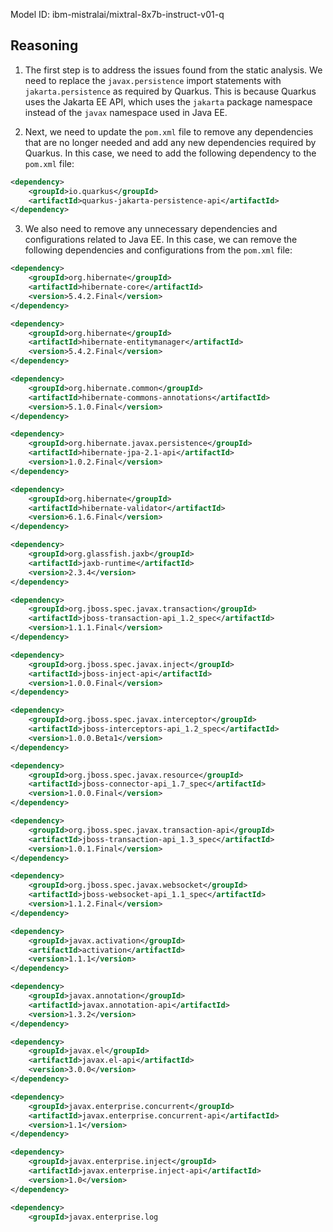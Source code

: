 Model ID: ibm-mistralai/mixtral-8x7b-instruct-v01-q

## Reasoning

1. The first step is to address the issues found from the static analysis. We need to replace the `javax.persistence` import statements with `jakarta.persistence` as required by Quarkus. This is because Quarkus uses the Jakarta EE API, which uses the `jakarta` package namespace instead of the `javax` namespace used in Java EE.

2. Next, we need to update the `pom.xml` file to remove any dependencies that are no longer needed and add any new dependencies required by Quarkus. In this case, we need to add the following dependency to the `pom.xml` file:

```xml
<dependency>
    <groupId>io.quarkus</groupId>
    <artifactId>quarkus-jakarta-persistence-api</artifactId>
</dependency>
```

3. We also need to remove any unnecessary dependencies and configurations related to Java EE. In this case, we can remove the following dependencies and configurations from the `pom.xml` file:

```xml
<dependency>
    <groupId>org.hibernate</groupId>
    <artifactId>hibernate-core</artifactId>
    <version>5.4.2.Final</version>
</dependency>

<dependency>
    <groupId>org.hibernate</groupId>
    <artifactId>hibernate-entitymanager</artifactId>
    <version>5.4.2.Final</version>
</dependency>

<dependency>
    <groupId>org.hibernate.common</groupId>
    <artifactId>hibernate-commons-annotations</artifactId>
    <version>5.1.0.Final</version>
</dependency>

<dependency>
    <groupId>org.hibernate.javax.persistence</groupId>
    <artifactId>hibernate-jpa-2.1-api</artifactId>
    <version>1.0.2.Final</version>
</dependency>

<dependency>
    <groupId>org.hibernate</groupId>
    <artifactId>hibernate-validator</artifactId>
    <version>6.1.6.Final</version>
</dependency>

<dependency>
    <groupId>org.glassfish.jaxb</groupId>
    <artifactId>jaxb-runtime</artifactId>
    <version>2.3.4</version>
</dependency>

<dependency>
    <groupId>org.jboss.spec.javax.transaction</groupId>
    <artifactId>jboss-transaction-api_1.2_spec</artifactId>
    <version>1.1.1.Final</version>
</dependency>

<dependency>
    <groupId>org.jboss.spec.javax.inject</groupId>
    <artifactId>jboss-inject-api</artifactId>
    <version>1.0.0.Final</version>
</dependency>

<dependency>
    <groupId>org.jboss.spec.javax.interceptor</groupId>
    <artifactId>jboss-interceptors-api_1.2_spec</artifactId>
    <version>1.0.0.Beta1</version>
</dependency>

<dependency>
    <groupId>org.jboss.spec.javax.resource</groupId>
    <artifactId>jboss-connector-api_1.7_spec</artifactId>
    <version>1.0.0.Final</version>
</dependency>

<dependency>
    <groupId>org.jboss.spec.javax.transaction-api</groupId>
    <artifactId>jboss-transaction-api_1.3_spec</artifactId>
    <version>1.0.1.Final</version>
</dependency>

<dependency>
    <groupId>org.jboss.spec.javax.websocket</groupId>
    <artifactId>jboss-websocket-api_1.1_spec</artifactId>
    <version>1.1.2.Final</version>
</dependency>

<dependency>
    <groupId>javax.activation</groupId>
    <artifactId>activation</artifactId>
    <version>1.1.1</version>
</dependency>

<dependency>
    <groupId>javax.annotation</groupId>
    <artifactId>javax.annotation-api</artifactId>
    <version>1.3.2</version>
</dependency>

<dependency>
    <groupId>javax.el</groupId>
    <artifactId>javax.el-api</artifactId>
    <version>3.0.0</version>
</dependency>

<dependency>
    <groupId>javax.enterprise.concurrent</groupId>
    <artifactId>javax.enterprise.concurrent-api</artifactId>
    <version>1.1</version>
</dependency>

<dependency>
    <groupId>javax.enterprise.inject</groupId>
    <artifactId>javax.enterprise.inject-api</artifactId>
    <version>1.0</version>
</dependency>

<dependency>
    <groupId>javax.enterprise.log
```